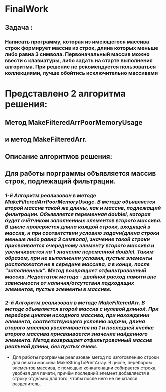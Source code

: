 # FinalWork
## Задача : 
### Написать программу, которая из имеющегося массива строк формирует массив из строк, длина которых меньше либо равна 3 символа. Первоначальный массив можно ввести с клавиатуры, либо задать на старте выполнения алгоритма. При решение не рекомендуется пользоваться коллекциями, лучше обойтись исключительно массивами
# Представлено 2 алгоритма решения: 
## Метод **MakeFilteredArrPoorMemoryUsage** 
## и метод **MakeFilteredArr**.
## Описание алгоритмов решения:
## Для работы порграммы объявляется массив строк, подлежащий фильтрации.
### *1-й Алгоритм реализован в методе MakeFilteredArrPoorMemoryUsage. В методе объявляется второй массив такой же длины, как и массив, подлежащий фильтрации. Объявляется переменная doubleI, которая будет счётчиком заполненных элементов второго массива. В цикле проверяется длина каждой строки, входящей в массив, и при соотвитствии условию задачи(длина строки меньше либо равна 3 символа), значение такой строки присваивается очередному элементу второго массива и увеличивается на 1 значение переменной doubleI. Таким образом, при не выполнении условия, пустые элементы расположатся не в середине массива, а в конце, после "заполненных". Метод возвращает отфильтрованный массив. Недостаток метода - двойной расход памяти вне зависимости от наличия/отсутствия подходящих элементов, пустые элементы в массиве.*
###
### __*2-й Алгоритм реализован в методе MakeFilteredArr. В методе объявляется второй массив с нулевой длиной. При переборе циклом исходного массива, при нахождении элемента, соответствующего условию задачи, длина второго массива увеличивается на 1 и последней ячейке второго массива присваивается значение найденного элемента. Метод возвращает отфильтрованный массив реальной длины, без пустых ячеек.*__

 + Для работы программы реализован метод по изготовлению строки для печати массива MakeStringToPrintArray. В цикле, перебором элементов массива, с помощью конкатенации собирается строка, удобная для печати, причём последний элемент добавляестя в строку отдельно для того, чтобы после него не печатался разделитель.